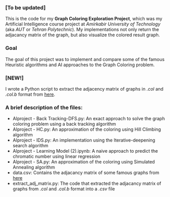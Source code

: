 ### [To be updated]
This is the code for my **Graph Coloring Exploration Project**, which was my Artificial Intelligence course project at *Amirkabir University of Technology* (aka *AUT* or *Tehran Polytechnic*). My implementations not only return the adjacancy matrix of the graph, but also visualize the colored result graph.
### Goal
The goal of this project was to implement and compare some of the famous Heuristic algorithms and AI approaches to the Graph Coloring problem. 
### [NEW!]
I wrote a Python script to extract the adjacency matrix of graphs in _.col_ and _.col.b_ format from [here](https://mat.tepper.cmu.edu/COLOR/instances/instances.tar).

### A brief description of the files:
* AIproject - Back Tracking-DFS.py: An exact approach to solve the graph coloring problem using a back tracking algorithm
* AIproject - HC.py: An approximation of the coloring using Hill Climbing algorithm
* AIproject - IDS.py: An implementation using the Iterative-deepening search algorithm
* AIproject - Learning Model (2).ipynb: A naive approach to predict the chromatic number using linear regression
* AIproject - SA.py: An approximation of the coloring using Simulated Annealing algorithm
* data.csv: Contains the adjacancy matrix of some famous graphs from [here](https://mat.tepper.cmu.edu/COLOR/instances/instances.tar)
* extract_adj_matrix.py: The code that extracted the adjacancy matrix of graphs from _.col_ and _.col.b_ format into a _.csv_ file
